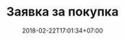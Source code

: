 ---
title: 'Заявка за покупка'
date: 2018-02-22T17:01:34+07:00

contact:
  phone: "0899 878 333"
  email: "contact@gallery33.art"
  address: "Варна, улица Габрово 2А"
  google_map_text_link: https://maps.app.goo.gl/RbWWV8UAZdwAoC9u7
  google_map_embed_link: "https://maps.app.goo.gl/RbWWV8UAZdwAoC9u7"

  button_text: "изпрати"
---